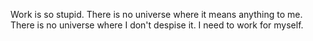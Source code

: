 Work is so stupid. There is no universe where it means anything to me. There is no universe where I don't despise it. I need to work for myself.

